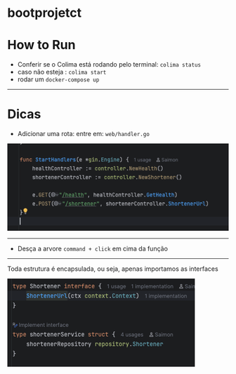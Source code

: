 # bootprojetct


# How to Run

* Conferir se o Colima está rodando pelo terminal: `colima status`
* caso não esteja : `colima start`
* rodar um `docker-compose up`

-----

# Dicas
* Adicionar uma rota:
 entre em: `web/handler.go`
  
![img_01.png](static/img_01.png)

-------
* Desça a arvore `command + click` em cima da função

------
Toda estrutura é encapsulada, ou seja, apenas importamos as interfaces

![img_02.png](static/img_02.png)